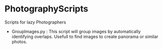 # PhotographyScripts
Scripts for lazy Photographers

* GroupImages.py : This script will group images by automatically identifying overlaps. Usefull to find images to create panorama or similar photos.

                 